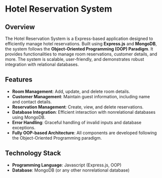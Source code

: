 # Hotel Reservation System

## Overview

The Hotel Reservation System is a Express-based application designed to efficiently manage hotel reservations. Built using **Express.js** and **MongoDB**, the system follows the **Object-Oriented Programming (OOP) Paradigm**. It provides functionalities to manage room reservations, customer details, and more. The system is scalable, user-friendly, and demonstrates robust integration with relational databases.

## Features

- **Room Management**: Add, update, and delete room details.
- **Customer Management**: Maintain guest information, including name and contact details.
- **Reservation Management**: Create, view, and delete reservations.
- **Database Integration**: Efficient interaction with nonrelational databases using MongoDB.
- **Error Handling**: Graceful handling of invalid inputs and database exceptions.
- **Fully OOP-based Architecture**: All components are developed following the Object-Oriented Programming paradigm.

## Technology Stack

- **Programming Language**: Javascript (Express.js, OOP)
- **Database**: MongoDB (or any other nonrelational database)

